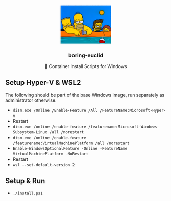 <br />
<p align="center">
<a href="https://github.com/geoffreysmith/boring-euclid">
    <img src="assets/logo.png" alt="boring-euclid logo" height="120">
</a>
    <h3 align="center">boring-euclid</h3>
  <p align="center">
    🚢 Container Install Scripts for Windows
  </p>
</p>

## Setup Hyper-V & WSL2

The following should be part of the base Windows image, run separately as administrator otherwise.

* `dism.exe /Online /Enable-Feature /All /FeatureName:Microsoft-Hyper-V`
* Restart
* `dism.exe /online /enable-feature /featurename:Microsoft-Windows-Subsystem-Linux /all /norestart`
* `dism.exe /online /enable-feature /featurename:VirtualMachinePlatform /all /norestart`
* `Enable-WindowsOptionalFeature -Online -FeatureName VirtualMachinePlatform -NoRestart`
* Restart
* `wsl --set-default-version 2`

## Setup & Run

* `./install.ps1`
